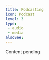 ```yaml
---
title: Podcasting
icon: Podcast
level: 3
type:
 - audio
 - media
alsoSee:
---
```


Content pending
